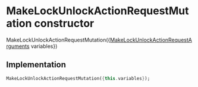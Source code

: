 


# MakeLockUnlockActionRequestMutation constructor







MakeLockUnlockActionRequestMutation({[MakeLockUnlockActionRequestArguments](../../graphql_devices_lock_lock_queries.graphql/MakeLockUnlockActionRequestArguments-class.md) variables})





## Implementation

```dart
MakeLockUnlockActionRequestMutation({this.variables});
```







